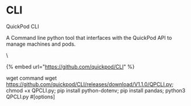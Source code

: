 # CLI

QuickPod CLI&#x20;

A Command line python tool that interfaces with the QuickPod API to manage machines and pods.

\


{% embed url="https://github.com/quickpod/CLI" %}

wget command wget https://github.com/quickpod/CLI/releases/download/V1.1.0/QPCLI.py; chmod +x QPCLI.py; pip install python-dotenv; pip install pandas; python3 QPCLI.py #\[options]

